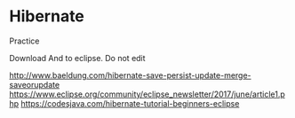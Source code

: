 # Hibernate
Practice

Download And to eclipse.
Do not edit




http://www.baeldung.com/hibernate-save-persist-update-merge-saveorupdate
https://www.eclipse.org/community/eclipse_newsletter/2017/june/article1.php
https://codesjava.com/hibernate-tutorial-beginners-eclipse
